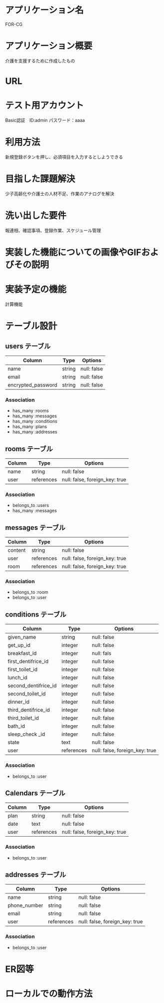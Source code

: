 # アプリケーション名 
FOR-CG
# アプリケーション概要
介護を支援するために作成したもの
# URL

# テスト用アカウント

Basic認証　ID:admin パスワード：aaaa
# 利用方法
新規登録ボタンを押し、必須項目を入力するとしようできる
# 目指した課題解決
少子高齢化や介護士の人材不足、作業のアナログを解決
# 洗い出した要件
報連相、確認事項、登録作業、スケジュール管理
# 実装した機能についての画像やGIFおよびその説明

# 実装予定の機能
計算機能

# テーブル設計

## users テーブル

| Column             | Type   | Options     |
| ------------------ | ------ | ----------- |
| name               | string | null: false |
| email              | string | null: false |
| encrypted_password | string | null: false |

  
### Association
- has_many :rooms
- has_many :messages
- has_many :conditions
- has_many :plans
- has_many :addresses



## rooms テーブル

| Column  | Type       | Options                        |
| --------|------------|--------------------------------|
| name    | string     | null: false                    |
| user    | references | null: false, foreign_key: true |

### Association
- belongs_to :users
- has_many :messages


## messages テーブル

| Column  | Type       | Options                        |
| ------- | ---------- | ------------------------------ |
| content | string     | null: false                    |
| user    | references | null: false, foreign_key: true |
| room    | references | null: false, foreign_key: true |


### Association
- belongs_to :room
- belongs_to :user

## conditions テーブル

| Column                | Type       | Options                       |
| ----------------------| -----------| ------------------------------|
| given_name            | string     | null: false                   |
| get_up_id             | integer    | null: false                   |
| breakfast_id          | integer    | null: fals                    |
| first_dentifrice_id   | integer    | null: false                   |
| first_toilet_id       | integer    | null: false                   |
| lunch_id              | integer    | null: false                   |
| second_dentifrice_id  | integer    | null: false                   |
| second_toilet_id      | integer    | null: false                   |
| dinner_id             | integer    | null: false                   |
| third_dentifrice_id   | integer    | null: false                   |
| third_toilet_id       | integer    | null: false                   |
| bath_id               | integer    | null: false                   |
| sleep_check _id       | integer    | null: false                   |
| state                 | text       | null: false                   |
| user                  | references | null: false, foreign_key: true|

  
### Association
- belongs_to :user



## Calendars テーブル

| Column             | Type       | Options                            |
| ------------------ | -----------| ---------------------------------- |
| plan               | string     | null: false                        |
| date               | text       | null: false                        |
| user               | references | null: false, foreign_key: true     |


  
### Association
- belongs_to :user


## addresses テーブル

| Column             | Type       | Options                        |
| ------------------ | -------    | -------------------------------|
| name               | string     | null: false                    |
| phone_number       | string     | null: false                    |
| email              | string     | null: false                    |
| user               | references | null: false, foreign_key: true |

  
### Association
- belongs_to :user

# ER図等

# ローカルでの動作方法


